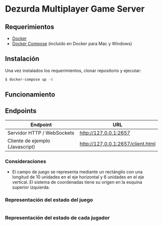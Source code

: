# Dezurda Multiplayer Game Server


## Requerimientos

 * [Docker](https://www.docker.com/community-edition)
 * [Docker Compose](https://docs.docker.com/compose/install/) (incluido en Docker para Mac y Windows)


## Instalación

Una vez instalados los requerimientos, clonar repositorio y ejecutar:

```bash
$ docker-compose up -d
```


## Funcionamiento


## Endpoints

Endpoint                            | URL
----------------------------------- | -------------
Servidor HTTP / WebSockets          | http://127.0.0.1:2657
Cliente de ejemplo (Javascript)     | http://127.0.0.1:2657/client.html


### Consideraciones

 - El campo de juego se representa mediante un rectángilo con una longitud de 10 unidades en el eje horizontal y 6 unidades en el eje vertical. El sistema de coordenadas tiene su origen en la esquina superior izquierda.

### Representación del estado del juego

```json

```

### Representación del estado de cada jugador

```json

```
